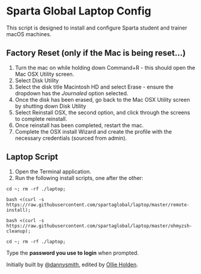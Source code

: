 # Sparta Global Laptop Config

This script is designed to install and configure Sparta student and trainer macOS machines.

## Factory Reset (only if the Mac is being reset...)

1. Turn the mac on while holding down Command+R - this should open the Mac OSX Utility screen.
2. Select Disk Utility
3. Select the disk title Macintosh HD and select Erase - ensure the dropdown has the _Journaled_ option selected.
4. Once the disk has been erased, go back to the Mac OSX Utility screen by shutting down Disk Utility
5. Select Reinstall OSX, the second option, and click through the screens to complete reinstall.
6. Once reinstall has been completed, restart the mac.
7. Complete the OSX install Wizard and create the profile with the necessary credentials (sourced from admin).

## Laptop Script

1. Open the Terminal application.
2. Run the following install scripts, one after the other:

```shell
cd ~; rm -rf ./laptop;

bash <(curl -s https://raw.githubusercontent.com/spartaglobal/laptop/master/remote-install);

bash <(curl -s https://raw.githubusercontent.com/spartaglobal/laptop/master/ohmyzsh-cleanup);

cd ~; rm -rf ./laptop;

```
Type the **password you use to login** when prompted.

Initially built by [@dannysmith](http://github.com/dannysmith), edited by [Ollie Holden](http://github.com/odholden).
